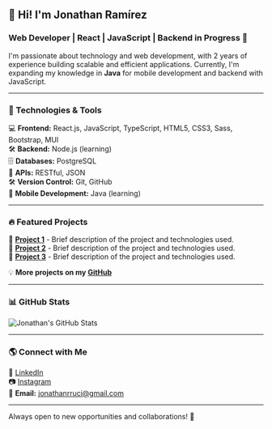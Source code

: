## 👋 Hi! I'm Jonathan Ramírez  
### Web Developer | React | JavaScript | Backend in Progress 🚀

I'm passionate about technology and web development, with 2 years of experience building scalable and efficient applications. Currently, I'm expanding my knowledge in **Java** for mobile development and backend with JavaScript.

---

### 🚀 Technologies & Tools

💻 **Frontend:** React.js, JavaScript, TypeScript, HTML5, CSS3, Sass, Bootstrap, MUI  
🛠 **Backend:** Node.js (learning)  
🗄 **Databases:** PostgreSQL  
🔗 **APIs:** RESTful, JSON  
🛠 **Version Control:** Git, GitHub  
📱 **Mobile Development:** Java (learning)  

---

### 🔥 Featured Projects

📌 [**Project 1**](#) - Brief description of the project and technologies used.  
📌 [**Project 2**](#) - Brief description of the project and technologies used.  
📌 [**Project 3**](#) - Brief description of the project and technologies used.  

💡 **More projects on my [GitHub](https://github.com/Jonathanrr98)**

---

### 📊 GitHub Stats

![Jonathan's GitHub Stats](https://github-readme-stats.vercel.app/api?username=Jonathanrr98&show_icons=true&theme=radical)

---

### 🌎 Connect with Me

🔗 [LinkedIn](https://www.linkedin.com/in/jonathan-ramirez-r)  
📷 [Instagram](https://www.instagram.com/wenas_nochesj/)  
📧 **Email:** jonathanrruci@gmail.com  

---

Always open to new opportunities and collaborations! 🚀
